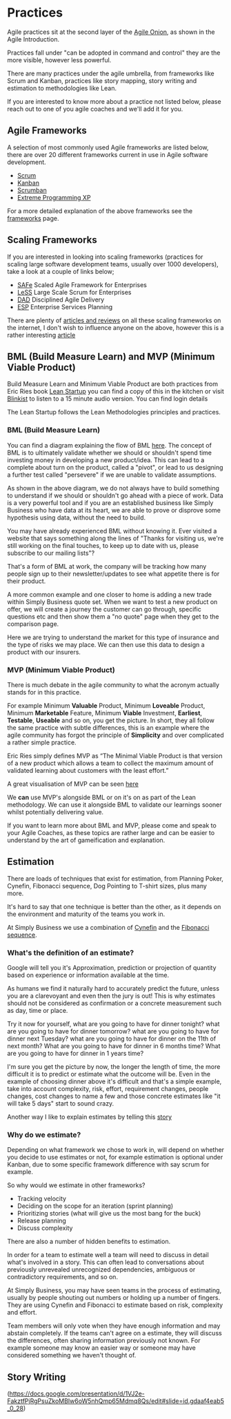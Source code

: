 # Practices

Agile practices sit at the second layer of the [Agile Onion](https://www.adventureswithagile.com/2016/08/10/what-is-agile/), as shown in the Agile Introduction.

Practices fall under "can be adopted in command and control" they are the more visible, however less powerful.

There are many practices under the agile umbrella, from frameworks like Scrum and Kanban, practices like story mapping, story writing and estimation to methodologies like Lean.

If you are interested to know more about a practice not listed below, please reach out to one of you agile coaches and we'll add it for you.

## Agile Frameworks

A selection of most commonly used Agile frameworks are listed below, there are over 20 different frameworks current in use in Agile software development.

- [Scrum](https://www.scrumalliance.org/why-scrum)
- [Kanban](http://leankanban.com/)
- [Scrumban](https://www.agilealliance.org/what-is-scrumban/)
- [Extreme Programming XP](http://ronjeffries.com/xprog/what-is-extreme-programming/)

For a more detailed explanation of the above frameworks see the [frameworks](./frameworks.markdown) page.

## Scaling Frameworks

If you are interested in looking into scaling frameworks (practices for scaling large software development teams, usually over 1000 developers), take a look at a couple of links below;

- [SAFe](http://www.scaledagileframework.com/) Scaled Agile Framework for Enterprises
- [LeSS](https://less.works/less/framework/index.html) Large Scale Scrum for Enterprises
- [DAD](http://www.disciplinedagiledelivery.com/) Disciplined Agile Delivery
- [ESP](http://leankanban.com/esp/) Enterprise Services Planning

There are plenty of [articles and reviews](http://ronjeffries.com/xprog/articles/safe-good-but-not-good-enough/) on all these scaling frameworks on the internet, I don't wish to influence anyone on the above, however this is a rather interesting [article](http://www.cio.com/article/3023903/agile-development/can-agile-scale-and-does-it-matter.html)

## BML (Build Measure Learn) and MVP (Minimum Viable Product)

Build Measure Learn and Minimum Viable Product are both practices from Eric Ries book [Lean Startup](http://theleanstartup.com/) you can find a copy of this in the kitchen or visit [Blinkist](https://www.blinkist.com) to listen to a 15 minute audio version. You can find login details

The Lean Startup follows the Lean Methodologies principles and practices.

### BML (Build Measure Learn)

You can find a diagram explaining the flow of BML [here](./resources/BML.png). The concept of BML is to ultimately validate whether we should or shouldn't spend time investing money in developing a new product/idea. This can lead to a complete about turn on the product, called a "pivot", or lead to us designing a further test called "persevere" if we are unable to validate assumptions.

As shown in the above diagram, we do not always have to build something to understand if we should or shouldn't go ahead with a piece of work. Data is a very powerful tool and if you are an established business like Simply Business who have data at its heart, we are able to prove or disprove some hypothesis using data, without the need to build.

You may have already experienced BML without knowing it. Ever visited a website that says something along the lines of "Thanks for visiting us, we're still working on the final touches, to keep up to date with us, please subscribe to our mailing lists"?

That's a form of BML at work, the company will be tracking how many people sign up to their newsletter/updates to see what appetite there is for their product.

A more common example and one closer to home is adding a new trade within Simply Business quote set. When we want to test a new product on offer, we will create a journey the customer can go through, specific questions etc and then show them a "no quote" page when they get to the comparison page.

Here we are trying to understand the market for this type of insurance and the type of risks we may place. We can then use this data to design a product with our insurers.

### MVP (Minimum Viable Product)

There is much debate in the agile community to what the acronym actually stands for in this practice.

For example Minimum **Valuable** Product, Minimum **Loveable** Product, Minimum **Marketable** Feature, Minimum **Viable** Investment, **Earliest**, **Testable**, **Useable** and so on, you get the picture. In short, they all follow the same practice with subtle differences, this is an example where the agile community has forgot the principle of **Simplicity** and over complicated a rather simple practice.

Eric Ries simply defines MVP as “The Minimal Viable Product is that version of a new product which allows a team to collect the maximum amount of validated learning about customers with the least effort.”

A great visualisation of MVP can be seen [here](http://www.adduco.digital/archive/minimum-viable-product-mvp/)

We **can** use MVP's alongside BML or on it's on as part of the Lean methodology. We can use it alongside BML to validate our learnings sooner whilst potentially delivering value.

If you want to learn more about BML and MVP, please come and speak to your Agile Coaches, as these topics are rather large and can be easier to understand by the art of gameification and explanation.


## Estimation

There are loads of techniques that exist for estimation, from Planning Poker, Cynefin, Fibonacci sequence, Dog Pointing to T-shirt sizes, plus many more.

It's hard to say that one technique is better than the other, as it depends on the environment and maturity of the teams you work in.

At Simply Business we use a combination of [Cynefin](https://www.youtube.com/watch?v=N7oz366X0-8) and the [Fibonacci sequence](http://www.livescience.com/37470-fibonacci-sequence.html).

### What's the definition of an estimate?

Google will tell you it's Approximation, prediction or projection of quantity based on experience or information available at the time.

As humans we find it naturally hard to accurately predict the future, unless you are a clarevoyant and even then the jury is out! This is why estimates should not be considered as confirmation or a concrete measurement such as day, time or place.

Try it now for yourself, what are you going to have for dinner tonight? what are you going to have for dinner tomorrow? what are you going to have for dinner next Tuesday? what are you going to have for dinner on the 11th of next month? What are you going to have for dinner in 6 months time? What are you going to have for dinner in 1 years time?

I'm sure you get the picture by now, the longer the length of time, the more difficult it is to predict or estimate what the outcome will be. Even in the example of choosing dinner above it's difficult and that's a simple example, take into account complexity, risk, effort, requirement changes, people changes, cost changes to name a few and those concrete estimates like "it will take 5 days" start to sound crazy.

Another way I like to explain estimates by telling this [story](https://docs.google.com/document/d/19dkquigJ1IW969CfliCJqI_ky-2B-Whu9_Tgr_CV7bU/edit)

### Why do we estimate?

Depending on what framework we chose to work in, will depend on whether you decide to use estimates or not, for example estimation is optional under Kanban, due to some specific framework difference with say scrum for example.

So why would we estimate in other frameworks?

- Tracking velocity
- Deciding on the scope for an iteration (sprint planning)
- Prioritizing stories (what will give us the most bang for the buck)
- Release planning
- Discuss complexity

There are also a number of hidden benefits to estimation.

In order for a team to estimate well a team will need to discuss in detail what's involved in a story. This can often lead to conversations about previously unrevealed unrecognized dependencies, ambiguous or contradictory requirements, and so on.

At Simply Business, you may have seen teams in the process of estimating, usually by people shouting out numbers or holding up a number of fingers. They are using Cynefin and Fibonacci to estimate based on risk, complexity and effort.

Team members will only vote when they have enough information and may abstain completely. If the teams can't agree on a estimate, they will discuss the differences, often sharing information previously not known. For example someone may know an easier way or someone may have considered something we haven't thought of.


## Story Writing

(https://docs.google.com/presentation/d/1VJ2e-FakztfPjRgPsuZkoMBIw6oW5nhQmp65Mdmq8Qs/edit#slide=id.gdaaf4eab5_0_28)
